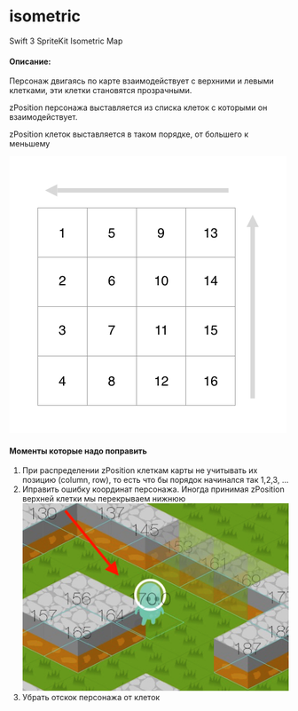 # isometric
Swift 3 SpriteKit Isometric Map

#### Описание:
Персонаж двигаясь по карте взаимодействует с верхними и левыми клетками, эти клетки становятся прозрачными.

zPosition персонажа выставляется из списка клеток с которыми он взаимодействует.

zPosition клеток выставляется в таком порядке, от большего к меньшему

![](grid.jpg)

#### Моменты которые надо поправить

1. При распределении zPosition клеткам карты не учитывать их позицию (column, row), то есть что бы порядок начинался так 1,2,3, ...
2. Иправить ошибку координат персонажа. Иногда принимая zPosition верхней клетки мы перекрываем нижнюю
![](error.jpg)
3. Убрать отскок персонажа от клеток

